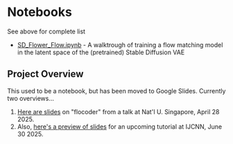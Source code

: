 # Notebooks

See above for complete list

* [SD_Flower_Flow.ipynb](SD_Flower_Flow.ipynb) - A walktrough of training a flow matching model in the latent space of the (pretrained) Stable Diffusion VAE

## Project Overview

This used to be a notebook, but has been moved to Google Slides. Currently two overviews...

1. [Here are slides](https://docs.google.com/presentation/d/1rTUE3qi7P92QIUSeiN3anZmc9ommZWkltziKDBmQ7-M/edit?usp=sharing) on "flocoder" from a talk at Nat'l U. Singapore, April 28 2025.
2. Also, [here's a preview of slides](https://docs.google.com/presentation/d/1tL3IRDIkK2vAvagCkPXxMMCSTnxoSsiPzgkiHLlY2t8/edit?usp=sharing) for an upcoming tutorial at IJCNN, June 30 2025. 


